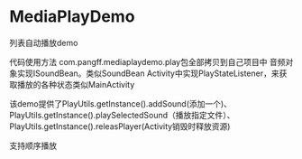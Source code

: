 MediaPlayDemo
=============
列表自动播放demo

代码使用方法
com.pangff.mediaplaydemo.play包全部拷贝到自己项目中
音频对象实现ISoundBean。类似SoundBean
Activity中实现PlayStateListener，来获取播放的各种状态类似MainActivity


该demo提供了PlayUtils.getInstance().addSound(添加一个)、
PlayUtils.getInstance().playSelectedSound（播放指定文件）、
PlayUtils.getInstance().releasPlayer(Activity销毁时释放资源)

支持顺序播放
